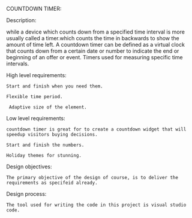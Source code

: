 COUNTDOWN TIMER:
  
Description:
   
   while a device which counts down from a specified time interval is more usually called a timer.which counts the time in backwards to show the amount of time left.
   A countdown timer can be defined as a virtual clock that counts down from a certain date or number to indicate the end or beginning of an offer or event. Timers used for measuring specific time intervals.

High level requirements:

    Start and finish when you need them.

    Flexible time period.

     Adaptive size of the element.

Low level requirements:
  
    countdown timer is great for to create a countdown widget that will speedup visitors buying decisions.

    Start and finish the numbers.

    Holiday themes for stunning.

Design objectives:
        
    The primary objective of the design of course, is to deliver the requirements as specifeid already.

Design process:
      
    The tool used for writing the code in this project is visual studio code.
         

        

        

    
    